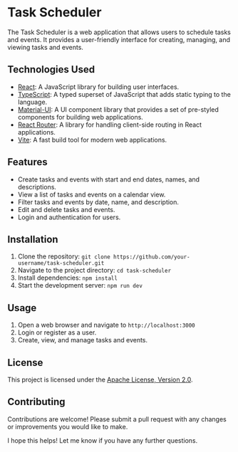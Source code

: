 # Task Scheduler

The Task Scheduler is a web application that allows users to schedule tasks and events. It provides a user-friendly interface for creating, managing, and viewing tasks and events.

## Technologies Used

- [React](https://reactjs.org/): A JavaScript library for building user interfaces.
- [TypeScript](https://www.typescriptlang.org/): A typed superset of JavaScript that adds static typing to the language.
- [Material-UI](https://material-ui.com/): A UI component library that provides a set of pre-styled components for building web applications.
- [React Router](https://reactrouter.com/): A library for handling client-side routing in React applications.
- [Vite](https://vitejs.dev/): A fast build tool for modern web applications.

## Features

- Create tasks and events with start and end dates, names, and descriptions.
- View a list of tasks and events on a calendar view.
- Filter tasks and events by date, name, and description.
- Edit and delete tasks and events.
- Login and authentication for users.

## Installation

1. Clone the repository: `git clone https://github.com/your-username/task-scheduler.git`
2. Navigate to the project directory: `cd task-scheduler`
3. Install dependencies: `npm install`
4. Start the development server: `npm run dev`

## Usage

1. Open a web browser and navigate to `http://localhost:3000`
2. Login or register as a user.
3. Create, view, and manage tasks and events.

## License

This project is licensed under the [Apache License, Version 2.0](LICENSE).

## Contributing

Contributions are welcome! Please submit a pull request with any changes or improvements you would like to make.

I hope this helps! Let me know if you have any further questions.
